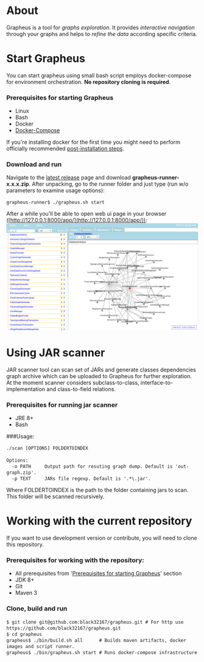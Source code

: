 # About
Grapheus is a tool for _graphs exploration_. It provides _interactive navigation_ through your graphs and helps to _refine the data_ according specific criteria.

# Start Grapheus
You can start grapheus using small bash script employs docker-compose for environment orchestration. **No repository cloning is required**.
### Prerequisites for starting Grapheus
* Linux
* Bash
* Docker
* [Docker-Compose](https://docs.docker.com/compose/)

If you're installing docker for the first time you might need to perform officially recommended [post-installation steps](https://docs.docker.com/install/linux/linux-postinstall/).

### Download and run
Navigate to the [latest release](https://github.com/black32167/grapheus/releases/latest/) page and download **grapheus-runner-x.x.x.zip**.
After unpacking, go to the runner folder and just type (run w/o parameters to examine usage options):

```
grapheus-runner$ ./grapheus.sh start
```

After a while you'll be able to open web ui page in your browser ([http://127.0.0.1:8000/app/](http://127.0.0.1:8000/app/)):
<img src="grapheus_screenshot.png" alt="Grapheus screenshot" width="1024px">

# Using JAR scanner
JAR scanner tool can scan set of JARs and generate classes dependencies graph archive which can be uploaded to Grapheus for further exploration.
At the moment scanner considers subclass-to-class, interface-to-implementation and class-to-field relations.

### Prerequisites for running jar scanner
* JRE 8+
* Bash

###Usage:
```
./scan [OPTIONS] FOLDERTOINDEX

Options:
  -o PATH     Output path for resuting graph dump. Default is 'out-graph.zip'.
  -p TEXT     JARs file regexp. Default is '.*\.jar'.

```
Where FOLDERTOINDEX is the path to the folder containing jars to scan. This folder will be scanned recursively.

# Working with the current repository
If you want to use development version or contribute, you will need to clone this repository.
### Prerequisites for working with the repository:
* All prerequisites from '[Prerequisites for starting Grapheus](#prerequisites-for-starting-grapheus)' section
* JDK 8+
* Git
* Maven 3

### Clone, build and run

```
$ git clone git@github.com:black32167/grapheus.git # For http use https://github.com/black32167/grapheus.git
$ cd grapheus
grapheus$ ./bin/build.sh all      # Builds maven artifacts, docker images and script runner.
grapheus$ ./bin/grapheus.sh start # Runs docker-compose infrastructure
```

